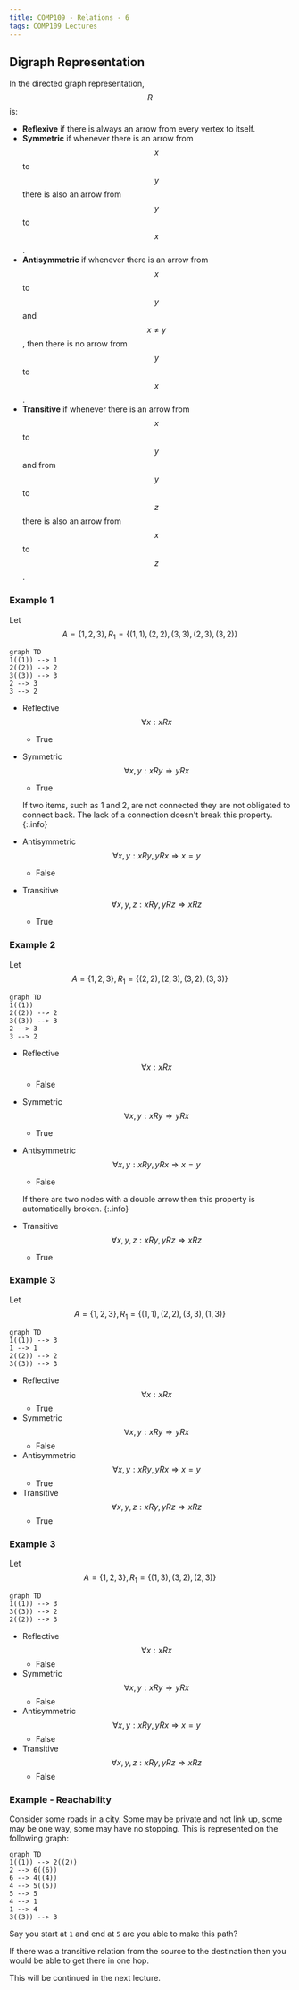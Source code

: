 ```yaml
---
title: COMP109 - Relations - 6
tags: COMP109 Lectures
---
```

## Digraph Representation
In the directed graph representation, $$R$$ is:

* **Reflexive** if there is always an arrow from every vertex to itself.
* **Symmetric** if whenever there is an arrow from $$x$$ to $$y$$ there is also an arrow from $$y$$ to $$x$$.
* **Antisymmetric** if  whenever there is an arrow from $$x$$ to $$y$$ and $$x\neq y$$, then there is no arrow from $$y$$ to $$x$$.
* **Transitive** if whenever there is an arrow from $$x$$ to $$y$$ and from $$y$$ to $$z$$ there is also an arrow from $$x$$ to $$z$$.

### Example 1
Let $$A=\{1,2,3\},R_1=\{(1,1),(2,2),(3,3),(2,3),(3,2)\}$$

```mermaid
graph TD
1((1)) --> 1
2((2)) --> 2
3((3)) --> 3
2 --> 3
3 --> 2
```

* Reflective $$\forall x:xRx$$
	* True
* Symmetric $$\forall x,y: xRy\Rightarrow yRx$$
	* True
		
	If two items, such as 1 and 2, are not connected they are not obligated to connect back. The lack of a connection doesn't break this property.
	{:.info}
* Antisymmetric $$\forall x,y:xRy,yRx\Rightarrow x=y$$
	* False
* Transitive $$\forall x,y,z:xRy,yRz\Rightarrow xRz$$
	* True

### Example 2
Let $$A=\{1,2,3\},R_1=\{(2,2),(2,3),(3,2),(3,3)\}$$

```mermaid
graph TD
1((1))
2((2)) --> 2
3((3)) --> 3
2 --> 3
3 --> 2
```

* Reflective $$\forall x:xRx$$
	* False
* Symmetric $$\forall x,y: xRy\Rightarrow yRx$$
	* True
* Antisymmetric $$\forall x,y:xRy,yRx\Rightarrow x=y$$
	* False
	
	If there are two nodes with a double arrow then this property is automatically broken.
	{:.info}
* Transitive $$\forall x,y,z:xRy,yRz\Rightarrow xRz$$
	* True
	
### Example 3
Let $$A=\{1,2,3\},R_1=\{(1,1),(2,2),(3,3),(1,3)\}$$

```mermaid
graph TD
1((1)) --> 3
1 --> 1
2((2)) --> 2
3((3)) --> 3
```

* Reflective $$\forall x:xRx$$
	* True
* Symmetric $$\forall x,y: xRy\Rightarrow yRx$$
	* False
* Antisymmetric $$\forall x,y:xRy,yRx\Rightarrow x=y$$
	* True
* Transitive $$\forall x,y,z:xRy,yRz\Rightarrow xRz$$
	* True
	
### Example 3
Let $$A=\{1,2,3\},R_1=\{(1,3),(3,2),(2,3)\}$$

```mermaid
graph TD
1((1)) --> 3
3((3)) --> 2
2((2)) --> 3
```

* Reflective $$\forall x:xRx$$
	* False
* Symmetric $$\forall x,y: xRy\Rightarrow yRx$$
	* False
* Antisymmetric $$\forall x,y:xRy,yRx\Rightarrow x=y$$
	* False
* Transitive $$\forall x,y,z:xRy,yRz\Rightarrow xRz$$
	* False
	
### Example - Reachability
Consider some roads in a city. Some may be private and not link up, some may be one way, some may have no stopping. This is represented on the following graph:

```mermaid
graph TD
1((1)) --> 2((2))
2 --> 6((6))
6 --> 4((4))
4 --> 5((5))
5 --> 5
4 --> 1
1 --> 4
3((3)) --> 3
```

Say you start at `1` and end at `5` are you able to make this path?

If there was a transitive relation from the source to the destination then you would be able to get there in one hop.

This will be continued in the next lecture.